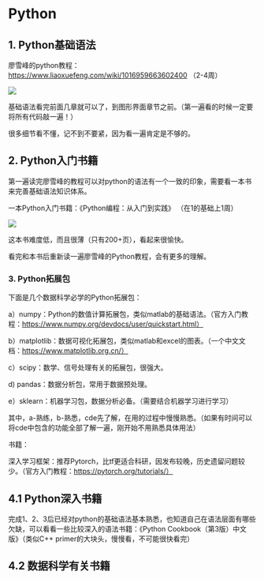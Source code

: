# Python

## 1. Python基础语法

廖雪峰的python教程：https://www.liaoxuefeng.com/wiki/1016959663602400 （2-4周）

<img src = "https://img-blog.csdnimg.cn/20190827104228539.png">

基础语法看完前面几章就可以了，到图形界面章节之前。（第一遍看的时候一定要将所有代码敲一遍！）

很多细节看不懂，记不到不要紧，因为看一遍肯定是不够的。

## 2. Python入门书籍

第一遍读完廖雪峰的教程可以对python的语法有一个一致的印象，需要看一本书来完善基础语法知识体系。

一本Python入门书籍：《Python编程：从入门到实践》 （在1的基础上1周）

<img src = "https://img-blog.csdnimg.cn/20190827104228539.png">

这本书难度低，而且很薄（只有200+页），看起来很愉快。

看完和本书后重新读一遍廖雪峰的Python教程，会有更多的理解。

### 3. Python拓展包

下面是几个数据科学必学的Python拓展包：

a）numpy：Python的数值计算拓展包，类似matlab的基础语法。（官方入门教程：https://www.numpy.org/devdocs/user/quickstart.html）

b）matplotlib：数据可视化拓展包，类似matlab和excel的图表。（一个中文文档：https://www.matplotlib.org.cn/）

c）scipy：数学、信号处理有关的拓展包，很强大。

d) pandas：数据分析包，常用于数据预处理。

e）sklearn：机器学习包，数据分析必备。（需要结合机器学习进行学习）

其中，a-熟练，b-熟悉，cde先了解，在用的过程中慢慢熟悉。（如果有时间可以将cde中包含的功能全部了解一遍，刚开始不用熟悉具体用法）

书籍：

深入学习框架：推荐Pytorch，比tf更适合科研，因发布较晚，历史遗留问题较少。（官方入门教程：https://pytorch.org/tutorials/）



## 4.1 Python深入书籍

完成1、2、3后已经对python的基础语法基本熟悉，也知道自己在语法层面有哪些欠缺，可以看看一些比较深入的语法书籍：《Python Cookbook（第3版）中文版》（类似C++ primer的大块头，慢慢看，不可能很快看完）

## 4.2 数据科学有关书籍



